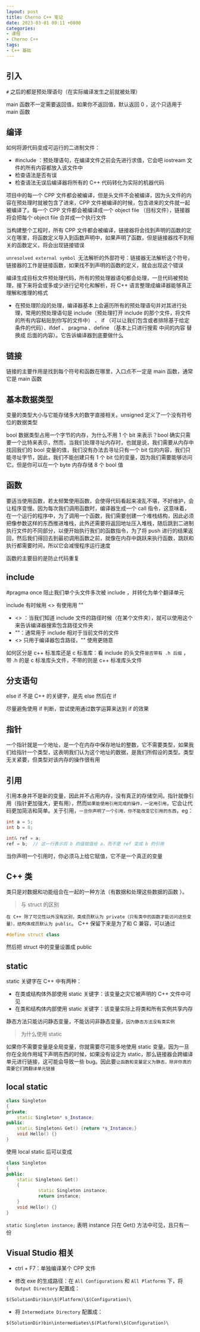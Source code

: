 ```yaml
---
layout: post
title: Cherno C++ 笔记
date: 2023-03-01 09:11 +0800
categories:
- 课程
- Cherno C++
tags:
- C++ 基础
---
```




## 引入

`#` 之后的都是预处理语句（在实际编译发生之前就被处理）

main 函数不一定需要返回值，如果你不返回值，默认返回 0 ，这个只适用于 main 函数



## 编译

如何将源代码变成可运行的二进制文件：

- #include <iostream> ：预处理语句，在编译文件之前会先进行求值，它会吧 iostream 文件的所有内容都放入该文件中
- 检查语法是否有误
- 检查语法无误后编译器将所有的 C++ 代码转化为实际的机器代码



 项目中的每一个 CPP 文件都会被编译，但是头文件不会被编译，因为头文件的内容在预处理时就被包含了进来，CPP 文件被编译的时候，包含进来的文件就一起被编译了。每一个 CPP 文件都会被编译成一个 object file （目标文件），链接器将会把每个 object file 合并成一个执行文件



当构建整个工程时，所有 CPP 文件都会被编译，链接器将会找到声明的函数的定义在哪里，将函数定义导入到函数声明中，如果声明了函数，但是链接器找不到相关的函数定义，将会出现链接错误

`unresolved external symbol `无法解析的外部符号：链接器无法解析这个符号，链接器的工作是链接函数，如果找不到声明的函数的定义，就会出现这个错误



编译生成目标文件预处理代码，所有的预处理器语句都会处理，一旦代码被预处理，接下来将会或多或少进行记号化和解析，将 C++ 语言整理成编译器能够真正理解和推理的格式

- 在预处理阶段的处理，编译器基本上会遍历所有的预处理语句并对其进行处理，常用的预处理语句是 include（预处理打开 include 的那个文件，将文件的所有内容粘贴到你写的文件中） 、 if （可以让我们包含或者排除基于给定条件的代码）、ifdef 、 pragma 、define （基本上只进行搜索 中间的内容 替换成 后面的内容）。它告诉编译器到底要做什么

## 链接

链接的主要作用是找到每个符号和函数在哪里，入口点不一定是 main 函数，通常它是 main 函数



## 基本数据类型

变量的类型大小与它能存储多大的数字直接相关。unsigned 定义了一个没有符号位的数据类型

bool 数据类型占用一个字节的内存，为什么不用 1 个 bit 来表示？bool 确实只需要一个比特来表示，然而，当我们处理寻址内存时，也就是说，我们需要从内存中找回我们的 bool 变量的值，我们没有办法去寻址只有一个 bit 位的内容，我们只能寻址字节，因此，我们不能创建只有 1 个 bit 位的变量，因为我们需要能够访问它。但是你可以在一个 byte 内存存储 8 个 bool 值



## 函数

要适当使用函数，若太频繁使用函数，会使得代码看起来凌乱不堪，不好维护，会让程序变慢。因为每次我们调用函数时，编译器生成一个 call 指令，这意味着，在一个运行的程序中，为了调用一个函数，我们需要创建一个堆栈结构，因此必须把像参数这样的东西推进堆栈，此外还需要将返回地址压入堆栈，随后跳到二进制执行文件的不同部分，以便开始执行我们的函数指令，为了将 push 进行的结果返回，然后我们得回去到最初调用函数之前，就像在内存中跳跃来执行函数，跳跃和执行都需要时间，所以它会减慢程序运行速度

函数的主要目的是防止代码重复



## include

#pragma once 阻止我们单个头文件多次被 include ，并转化为单个翻译单元

include 有时候用 <> 有使用用 ""

- <> ：当我们知道 include 文件的路径时候（在某个文件夹），就可以使用这个来告诉编译器搜索包含路径文件夹
- ""：通常用于 include 相对于当前文件的文件
- <> 只用于编译器包含路径，"" 使用更随意

如何区分是 c++ 标准库还是 c 标准库：看 include 的头文件`是否带有 .h 后缀` ，带 .h 的是 c 标准库头文件，不带的则是 c++ 标准库头文件



## 分支语句

else if 不是 C++ 的关键字，是先 else 然后在 if

尽量避免使用 if 判断，尝试使用通过数学运算来达到 if 的效果



## 指针

一个指针就是一个地址，是一个在内存中保存地址的整数，它不需要类型，如果我们给指针一个类型，这表明我们认为这个地址的数据，是我们所假设的类型。类型无关紧要，但类型对该内存的操作很有用



## 引用

引用本身并不是新的变量，因此并不占用内存，没有真正的存储空间。指针就像引用（指针更加强大，更有用），然而`如果能使用引用完成的操作，一定用引用`，它会让代码更加简洁和简单。关于引用，`一旦你声明了一个引用，你不能改变它引用的东西`，eg：

```c++
int a = 5;
int b = 8;

int& ref = a;
ref = b;  // 这一行表示将 b 的值赋值给 a，而不是 ref 变成 b 的引用
```



当你声明一个引用时，你必须马上给它赋值，它不是一个真正的变量



## C++ 类

类只是对数据和功能组合在一起的一种方法（有数据和处理这些数据的函数 ）。



>  与 struct 的区别

`在 C++ 除了可见性以外没有区别，类成员默认为 private（只有类中的函数才能访问这些变量），结构体成员默认为 public`。 C++ 保留下来是为了和 C 兼容，可以通过

```c++
#define struct class
```

然后把 struct 中的变量设置成 public 



## static

static 关键字在 C++ 中有两种：

- 在类或结构体外部使用 static 关键字：该变量之灾它被声明的 C++ 文件中可见
- 在类和结构体内部使用 static 关键字：该变量实际上将类和所有实例共享内存

静态方法只能访问静态变量，不能访问非静态变量，`因为静态方法没有类实例`



> 为什么使用 static

如果你不需要变量是全局变量，你就需要尽可能多地使用 static 变量。因为一旦你在全局作用域下声明东西的时候，如果没有设定为 static，那么链接器会跨编译单元进行链接，这可能会导致一些 bug。因此要`让函数和变量定义为静态，除非你真的需要它们跨翻译单元链接`



## local static

```c++
class Singleton
{
private:
  	static Singleton* s_Instance;
public:
  	static Singleton& Get() {return *s_Instance;}
  	void Hello() {}
}
```

使用 local static 后可以变成

```c++
class Singleton
{
public:
  	static Singleton& Get()
  	{
  			static Singleton instance;
  			return instance;
  	}
  	void Hello() {}
}
```

`static Singleton instance;` 表明 instance 只在 Get() 方法中可见，且只有一份



## Visual Studio 相关

- ctrl + F7：单独编译某个 CPP 文件

- 修改 exe 的生成路径：在 `All Configurations` 和 `All Platforms` 下，将 `Output Directory` 配置成：

```vb
$(SolutionDir)bin\$(Platform)\$(Configuration)\
```

- 将 `Intermediate Directory` 配置成：

```vb
$(SolutionDir)bin\intermediates\$(Platform)\$(Configuration)\
```

